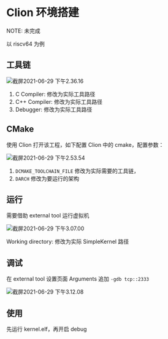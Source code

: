 # Clion 环境搭建

NOTE: 未完成

以 riscv64 为例

## 工具链

![截屏2021-06-29 下午2.36.16](https://tva1.sinaimg.cn/large/008i3skNly1grz4mhjvazj31ka0u0alh.jpg)

1. C Compiler: 修改为实际工具路径
2. C++ Compiler: 修改为实际工具路径
3. Debugger: 修改为实际工具路径

## CMake

使用 Clion 打开该工程，如下配置 Clion 中的 cmake，配置参数：

![截屏2021-06-29 下午2.53.54](/Users/nzh/Library/Application%20Support/typora-user-images/%E6%88%AA%E5%B1%8F2021-06-29%20%E4%B8%8B%E5%8D%882.53.54.png)

1. `DCMAKE_TOOLCHAIN_FILE` 修改为实际需要的工具链，
2. `DARCH` 修改为要运行的架构

## 运行

需要借助 external tool 运行虚拟机

![截屏2021-06-29 下午3.07.00](https://tva1.sinaimg.cn/large/008i3skNly1grz5ig6ltuj31op0u0qp4.jpg)

Working directory: 修改为实际 SimpleKernel 路径

## 调试

在 external tool 设置页面 Arguments 追加 `-gdb tcp::2333`

![截屏2021-06-29 下午3.12.08](https://tva1.sinaimg.cn/large/008i3skNly1grz5nr2mnfj31s50u0wyg.jpg)



## 使用

先运行 kernel.elf，再开启 debug
